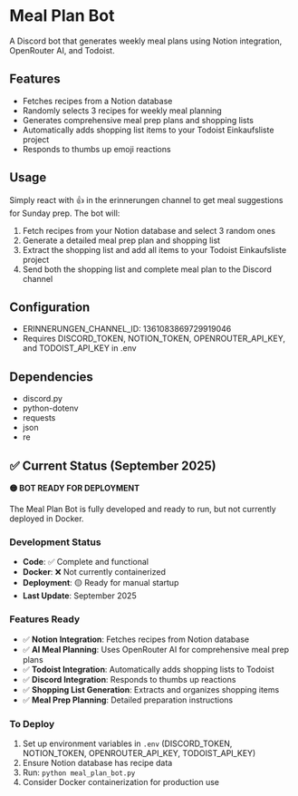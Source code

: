 # Meal Plan Bot

A Discord bot that generates weekly meal plans using Notion integration, OpenRouter AI, and Todoist.

## Features

- Fetches recipes from a Notion database
- Randomly selects 3 recipes for weekly meal planning
- Generates comprehensive meal prep plans and shopping lists
- Automatically adds shopping list items to your Todoist Einkaufsliste project
- Responds to thumbs up emoji reactions

## Usage

Simply react with 👍 in the erinnerungen channel to get meal suggestions for Sunday prep. The bot will:

1. Fetch recipes from your Notion database and select 3 random ones
2. Generate a detailed meal prep plan and shopping list
3. Extract the shopping list and add all items to your Todoist Einkaufsliste project
4. Send both the shopping list and complete meal plan to the Discord channel

## Configuration

- ERINNERUNGEN_CHANNEL_ID: 1361083869729919046
- Requires DISCORD_TOKEN, NOTION_TOKEN, OPENROUTER_API_KEY, and TODOIST_API_KEY in .env

## Dependencies

- discord.py
- python-dotenv
- requests
- json
- re

## ✅ Current Status (September 2025)

**🟡 BOT READY FOR DEPLOYMENT**

The Meal Plan Bot is fully developed and ready to run, but not currently deployed in Docker.

### Development Status
- **Code**: ✅ Complete and functional
- **Docker**: ❌ Not currently containerized
- **Deployment**: 🟡 Ready for manual startup
- **Last Update**: September 2025

### Features Ready
- ✅ **Notion Integration**: Fetches recipes from Notion database
- ✅ **AI Meal Planning**: Uses OpenRouter AI for comprehensive meal prep plans
- ✅ **Todoist Integration**: Automatically adds shopping lists to Todoist
- ✅ **Discord Integration**: Responds to thumbs up reactions
- ✅ **Shopping List Generation**: Extracts and organizes shopping items
- ✅ **Meal Prep Planning**: Detailed preparation instructions

### To Deploy
1. Set up environment variables in `.env` (DISCORD_TOKEN, NOTION_TOKEN, OPENROUTER_API_KEY, TODOIST_API_KEY)
2. Ensure Notion database has recipe data
3. Run: `python meal_plan_bot.py`
4. Consider Docker containerization for production use 